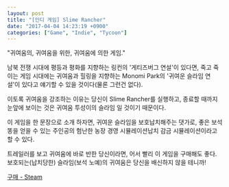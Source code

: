 ```yaml
---
layout: post
title: "[인디 게임] Slime Rancher"
date: "2017-04-04 14:23:19 +0900"
categories: ["Game", "Indie", "Tycoon"]
---
```


"귀여움의, 귀여움을 위한, 귀여움에 의한 게임."

남북 전쟁 시대에 평등과 평화를 지향하는 링컨의 '게티즈버그 연설'이 있다면,
죽고 죽이는 게임 시대에는 귀여움과 힐링을 지향하는 Monomi Park의 '귀여운 슬라임 연설'이 있다고 얘기할 수 있을 것이다(물론 그런건 없다).

이토록 귀여움을 강조하는 이유는 당신이 Slime Rancher를 실행하고, 종료할 때까지 눈앞에 보이는 것은 귀여움 투성이의 슬라임 일 것이기 때문이다.

이 게임을 한 문장으로 소개 하자면, 귀여운 슬라임을 보호납치해주는 댓가로, 좋은 보석똥을 얻을 수 있는 주인공의 험난한 농장 경영 시뮬레이션납치 감금 시뮬레이션이라고 할 수 있다.

트레일러를 보고 귀여움에 바로 반한 당신이라면, 어서 빨리 이 게임을 구매해도 좋다.
보호되는(납치당한) 슬라임(보석 노예)의 귀여움은 당신을 배신하지 않을 테니까!

[구매 - Steam](http://store.steampowered.com/app/433340/)
